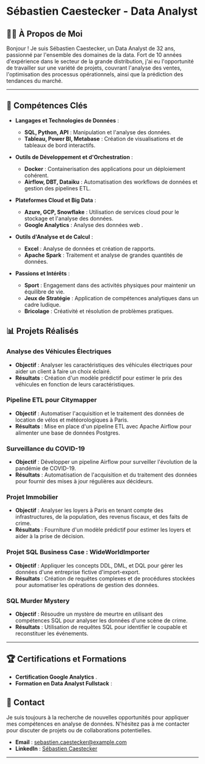 # Sébastien Caestecker - Data Analyst


## 👨‍💼 **À Propos de Moi**

Bonjour ! Je suis Sébastien Caestecker, un Data Analyst de 32 ans, passionné par l'ensemble des domaines de la data. Fort de 10 années d'expérience dans le secteur de la grande distribution, j'ai eu l'opportunité de travailler sur une variété de projets, couvrant l'analyse des ventes, l'optimisation des processus opérationnels, ainsi que la prédiction des tendances du marché.

---

## 🎯 **Compétences Clés**

- **Langages et Technologies de Données** :
  - **SQL, Python, API** : Manipulation et l'analyse des données.
  - **Tableau, Power BI, Metabase** : Création de visualisations et de tableaux de bord interactifs.

- **Outils de Développement et d'Orchestration** :
  - **Docker** : Containerisation des applications pour un déploiement cohérent.
  - **Airflow, DBT, Dataiku** : Automatisation des workflows de données et gestion des pipelines ETL.

- **Plateformes Cloud et Big Data** :
  - **Azure, GCP, Snowflake** : Utilisation de services cloud pour le stockage et l'analyse des données.
  - **Google Analytics** : Analyse des données web .

- **Outils d'Analyse et de Calcul** :
  - **Excel** : Analyse de données et création de rapports.
  - **Apache Spark** : Traitement et analyse de grandes quantités de données.

- **Passions et Intérêts** :
  - **Sport** : Engagement dans des activités physiques pour maintenir un équilibre de vie.
  - **Jeux de Stratégie** : Application de compétences analytiques dans un cadre ludique.
  - **Bricolage** : Créativité et résolution de problèmes pratiques.


## 📊 **Projets Réalisés**

### **Analyse des Véhicules Électriques**
- **Objectif** : Analyser les caractéristiques des véhicules électriques pour aider un client à faire un choix éclairé.
- **Résultats** : Création d'un modèle prédictif pour estimer le prix des véhicules en fonction de leurs caractéristiques.

### **Pipeline ETL pour Citymapper**
- **Objectif** : Automatiser l'acquisition et le traitement des données de location de vélos et météorologiques à Paris.
- **Résultats** : Mise en place d'un pipeline ETL avec Apache Airflow pour alimenter une base de données Postgres.

### **Surveillance du COVID-19**
- **Objectif** : Développer un pipeline Airflow pour surveiller l'évolution de la pandémie de COVID-19.
- **Résultats** : Automatisation de l'acquisition et du traitement des données pour fournir des mises à jour régulières aux décideurs.

### **Projet Immobilier**
- **Objectif** : Analyser les loyers à Paris en tenant compte des infrastructures, de la population, des revenus fiscaux, et des faits de crime.
- **Résultats** : Fourniture d'un modèle prédictif pour estimer les loyers et aider à la prise de décision.

### **Projet SQL Business Case : WideWorldImporter**
- **Objectif** : Appliquer les concepts DDL, DML, et DQL pour gérer les données d'une entreprise fictive d'import-export.
- **Résultats** : Création de requêtes complexes et de procédures stockées pour automatiser les opérations de gestion des données.

### **SQL Murder Mystery**
- **Objectif** : Résoudre un mystère de meurtre en utilisant des compétences SQL pour analyser les données d'une scène de crime.
- **Résultats** : Utilisation de requêtes SQL pour identifier le coupable et reconstituer les événements.

---

## 🏆 **Certifications et Formations**

- **Certification Google Analytics** .
- **Formation en Data Analyst Fullstack** :


## 🤝 **Contact**

Je suis toujours à la recherche de nouvelles opportunités pour appliquer mes compétences en analyse de données. N'hésitez pas à me contacter pour discuter de projets ou de collaborations potentielles.

- **Email** : [sebastien.caestecker@example.com](mailto:sebastien.caestecker@example.com)
- **LinkedIn** : [Sébastien Caestecker](https://www.linkedin.com/in/sebastiencaestecker)

---

